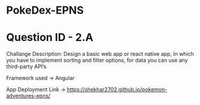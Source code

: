 # PokeDex-EPNS

# Question ID - 2.A   

Challange Description:
Design a basic web app or react native app, In which you have to implement sorting and filter options, for data you can use any third-party API’s

Framework used -> Angular


App Deployment Link -> https://shekhar2702.github.io/pokemon-adventures-epns/
